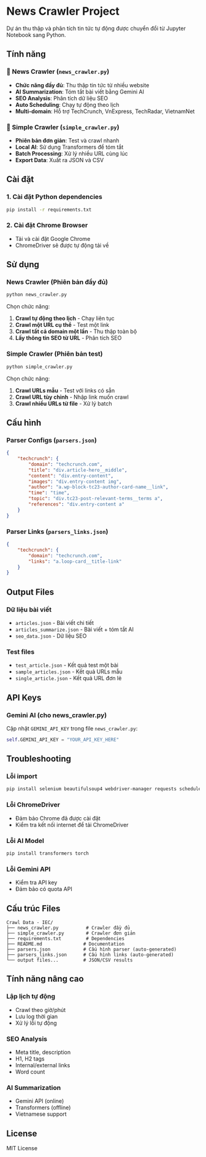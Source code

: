 # News Crawler Project

Dự án thu thập và phân tích tin tức tự động được chuyển đổi từ Jupyter Notebook sang Python.

## Tính năng

### 🚀 News Crawler (`news_crawler.py`)
- **Chức năng đầy đủ**: Thu thập tin tức từ nhiều website
- **AI Summarization**: Tóm tắt bài viết bằng Gemini AI
- **SEO Analysis**: Phân tích dữ liệu SEO
- **Auto Scheduling**: Chạy tự động theo lịch
- **Multi-domain**: Hỗ trợ TechCrunch, VnExpress, TechRadar, VietnamNet

### 📰 Simple Crawler (`simple_crawler.py`)
- **Phiên bản đơn giản**: Test và crawl nhanh
- **Local AI**: Sử dụng Transformers để tóm tắt
- **Batch Processing**: Xử lý nhiều URL cùng lúc
- **Export Data**: Xuất ra JSON và CSV

## Cài đặt

### 1. Cài đặt Python dependencies
```bash
pip install -r requirements.txt
```

### 2. Cài đặt Chrome Browser
- Tải và cài đặt Google Chrome
- ChromeDriver sẽ được tự động tải về

## Sử dụng

### News Crawler (Phiên bản đầy đủ)
```bash
python news_crawler.py
```

Chọn chức năng:
1. **Crawl tự động theo lịch** - Chạy liên tục
2. **Crawl một URL cụ thể** - Test một link
3. **Crawl tất cả domain một lần** - Thu thập toàn bộ
4. **Lấy thông tin SEO từ URL** - Phân tích SEO

### Simple Crawler (Phiên bản test)
```bash
python simple_crawler.py
```

Chọn chức năng:
1. **Crawl URLs mẫu** - Test với links có sẵn
2. **Crawl URL tùy chỉnh** - Nhập link muốn crawl
3. **Crawl nhiều URLs từ file** - Xử lý batch

## Cấu hình

### Parser Configs (`parsers.json`)
```json
{
    "techcrunch": {
        "domain": "techcrunch.com",
        "title": "div.article-hero__middle",
        "content": "div.entry-content",
        "images": "div.entry-content img",
        "author": "a.wp-block-tc23-author-card-name__link",
        "time": "time",
        "topic": "div.tc23-post-relevant-terms__terms a",
        "references": "div.entry-content a"
    }
}
```

### Parser Links (`parsers_links.json`)
```json
{
    "techcrunch": {
        "domain": "techcrunch.com",
        "links": "a.loop-card__title-link"
    }
}
```

## Output Files

### Dữ liệu bài viết
- `articles.json` - Bài viết chi tiết
- `articles_summarize.json` - Bài viết + tóm tắt AI
- `seo_data.json` - Dữ liệu SEO

### Test files
- `test_article.json` - Kết quả test một bài
- `sample_articles.json` - Kết quả URLs mẫu
- `single_article.json` - Kết quả URL đơn lẻ

## API Keys

### Gemini AI (cho news_crawler.py)
Cập nhật `GEMINI_API_KEY` trong file `news_crawler.py`:
```python
self.GEMINI_API_KEY = "YOUR_API_KEY_HERE"
```

## Troubleshooting

### Lỗi import
```bash
pip install selenium beautifulsoup4 webdriver-manager requests schedule pandas
```

### Lỗi ChromeDriver
- Đảm bảo Chrome đã được cài đặt
- Kiểm tra kết nối internet để tải ChromeDriver

### Lỗi AI Model
```bash
pip install transformers torch
```

### Lỗi Gemini API
- Kiểm tra API key
- Đảm bảo có quota API

## Cấu trúc Files

```
Crawl Data - IEC/
├── news_crawler.py          # Crawler đầy đủ
├── simple_crawler.py        # Crawler đơn giản  
├── requirements.txt         # Dependencies
├── README.md               # Documentation
├── parsers.json            # Cấu hình parser (auto-generated)
├── parsers_links.json      # Cấu hình links (auto-generated)
└── output files...         # JSON/CSV results
```

## Tính năng nâng cao

### Lập lịch tự động
- Crawl theo giờ/phút
- Lưu log thời gian
- Xử lý lỗi tự động

### SEO Analysis
- Meta title, description
- H1, H2 tags
- Internal/external links
- Word count

### AI Summarization
- Gemini API (online)
- Transformers (offline)
- Vietnamese support

## License

MIT License
